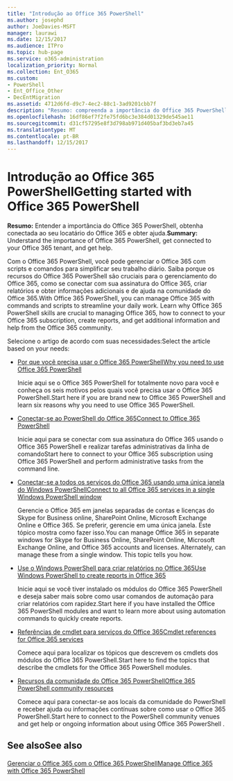 ```yaml
---
title: "Introdução ao Office 365 PowerShell"
ms.author: josephd
author: JoeDavies-MSFT
manager: laurawi
ms.date: 12/15/2017
ms.audience: ITPro
ms.topic: hub-page
ms.service: o365-administration
localization_priority: Normal
ms.collection: Ent_O365
ms.custom:
- PowerShell
- Ent_Office_Other
- DecEntMigration
ms.assetid: 4712d6fd-d9c7-4ec2-88c1-3ad9201cbb7f
description: "Resumo: compreenda a importância do Office 365 PowerShell, conecte-se aos seus locatários do Office 365 e receba ajuda."
ms.openlocfilehash: 16df86ef7f2fe75fd6bc3e384d01329de545ae11
ms.sourcegitcommit: d31cf57295e8f3d798ab971d405baf3bd3eb7a45
ms.translationtype: MT
ms.contentlocale: pt-BR
ms.lasthandoff: 12/15/2017
---
```

# <a name="getting-started-with-office-365-powershell"></a><span data-ttu-id="a87e3-103">Introdução ao Office 365 PowerShell</span><span class="sxs-lookup"><span data-stu-id="a87e3-103">Getting started with Office 365 PowerShell</span></span>

 <span data-ttu-id="a87e3-104">**Resumo:** Entender a importância do Office 365 PowerShell, obtenha conectada ao seu locatário do Office 365 e obter ajuda.</span><span class="sxs-lookup"><span data-stu-id="a87e3-104">**Summary:** Understand the importance of Office 365 PowerShell, get connected to your Office 365 tenant, and get help.</span></span>
  
<span data-ttu-id="a87e3-p101">Com o Office 365 PowerShell, você pode gerenciar o Office 365 com scripts e comandos para simplificar seu trabalho diário. Saiba porque os recursos do Office 365 PowerShell são cruciais para o gerenciamento do Office 365, como se conectar com sua assinatura do Office 365, criar relatórios e obter informações adicionais e de ajuda na comunidade do Office 365.</span><span class="sxs-lookup"><span data-stu-id="a87e3-p101">With Office 365 PowerShell, you can manage Office 365 with commands and scripts to streamline your daily work. Learn why Office 365 PowerShell skills are crucial to managing Office 365, how to connect to your Office 365 subscription, create reports, and get additional information and help from the Office 365 community.</span></span>
  
<span data-ttu-id="a87e3-107">Selecione o artigo de acordo com suas necessidades:</span><span class="sxs-lookup"><span data-stu-id="a87e3-107">Select the article based on your needs:</span></span>
  
- [<span data-ttu-id="a87e3-108">Por que você precisa usar o Office 365 PowerShell</span><span class="sxs-lookup"><span data-stu-id="a87e3-108">Why you need to use Office 365 PowerShell</span></span>](why-you-need-to-use-office-365-powershell.md)
    
    <span data-ttu-id="a87e3-109">Inicie aqui se o Office 365 PowerShell for totalmente novo para você e conheça os seis motivos pelos quais você precisa usar o Office 365 PowerShell.</span><span class="sxs-lookup"><span data-stu-id="a87e3-109">Start here if you are brand new to Office 365 PowerShell and learn six reasons why you need to use Office 365 PowerShell.</span></span> 
    
- [<span data-ttu-id="a87e3-110">Conectar-se ao PowerShell do Office 365</span><span class="sxs-lookup"><span data-stu-id="a87e3-110">Connect to Office 365 PowerShell</span></span>](connect-to-office-365-powershell.md)
    
    <span data-ttu-id="a87e3-111">Inicie aqui para se conectar com sua assinatura do Office 365 usando o Office 365 PowerShell e realizar tarefas administrativas da linha de comando</span><span class="sxs-lookup"><span data-stu-id="a87e3-111">Start here to connect to your Office 365 subscription using Office 365 PowerShell and perform administrative tasks from the command line.</span></span>
    
- [<span data-ttu-id="a87e3-112">Conectar-se a todos os serviços do Office 365 usando uma única janela do Windows PowerShell</span><span class="sxs-lookup"><span data-stu-id="a87e3-112">Connect to all Office 365 services in a single Windows PowerShell window</span></span>](connect-to-all-office-365-services-in-a-single-windows-powershell-window.md)
    
    <span data-ttu-id="a87e3-p102">Gerencie o Office 365 em janelas separadas de contas e licenças do Skype for Business online, SharePoint Online, Microsoft Exchange Online e Office 365. Se preferir, gerencie em uma única janela. Este tópico mostra como fazer isso.</span><span class="sxs-lookup"><span data-stu-id="a87e3-p102">You can manage Office 365 in separate windows for Skype for Business Online, SharePoint Online, Microsoft Exchange Online, and Office 365 accounts and licenses. Alternately, can manage these from a single window. This topic tells you how.</span></span>
    
- [<span data-ttu-id="a87e3-116">Use o Windows PowerShell para criar relatórios no Office 365</span><span class="sxs-lookup"><span data-stu-id="a87e3-116">Use Windows PowerShell to create reports in Office 365</span></span>](use-windows-powershell-to-create-reports-in-office-365.md)
    
    <span data-ttu-id="a87e3-117">Inicie aqui se você tiver instalado os módulos do Office 365 PowerShell e deseja saber mais sobre como usar comandos de automação para criar relatórios com rapidez.</span><span class="sxs-lookup"><span data-stu-id="a87e3-117">Start here if you have installed the Office 365 PowerShell modules and want to learn more about using automation commands to quickly create reports.</span></span> 
    
- [<span data-ttu-id="a87e3-118">Referências de cmdlet para serviços do Office 365</span><span class="sxs-lookup"><span data-stu-id="a87e3-118">Cmdlet references for Office 365 services</span></span>](cmdlet-references-for-office-365-services.md)
    
    <span data-ttu-id="a87e3-119">Comece aqui para localizar os tópicos que descrevem os cmdlets dos módulos do Office 365 PowerShell.</span><span class="sxs-lookup"><span data-stu-id="a87e3-119">Start here to find the topics that describe the cmdlets for the Office 365 PowerShell modules.</span></span>
    
- [<span data-ttu-id="a87e3-120">Recursos da comunidade do Office 365 PowerShell</span><span class="sxs-lookup"><span data-stu-id="a87e3-120">Office 365 PowerShell community resources</span></span>](office-365-powershell-community-resources.md)
    
    <span data-ttu-id="a87e3-121">Comece aqui para conectar-se aos locais da comunidade do PowerShell e receber ajuda ou informações contínuas sobre como usar o Office 365 PowerShell.</span><span class="sxs-lookup"><span data-stu-id="a87e3-121">Start here to connect to the PowerShell community venues and get help or ongoing information about using Office 365 PowerShell .</span></span>
    
## <a name="see-also"></a><span data-ttu-id="a87e3-122">See also</span><span class="sxs-lookup"><span data-stu-id="a87e3-122">See also</span></span>

#### 

[<span data-ttu-id="a87e3-123">Gerenciar o Office 365 com o Office 365 PowerShell</span><span class="sxs-lookup"><span data-stu-id="a87e3-123">Manage Office 365 with Office 365 PowerShell</span></span>](manage-office-365-with-office-365-powershell.md)

